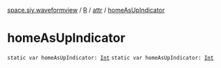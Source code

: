 [space.siy.waveformview](../../index.md) / [R](../index.md) / [attr](index.md) / [homeAsUpIndicator](./home-as-up-indicator.md)

# homeAsUpIndicator

`static var homeAsUpIndicator: `[`Int`](https://kotlinlang.org/api/latest/jvm/stdlib/kotlin/-int/index.html)
`static var homeAsUpIndicator: `[`Int`](https://kotlinlang.org/api/latest/jvm/stdlib/kotlin/-int/index.html)